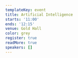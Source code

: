 ```yaml
---
templateKey: event
title: Artificial Intelligence
starts: '11:00'
ends: '12:15'
venue: Gold Hall
color: grey
register: true
readMore: true
speakers: []
---
```


